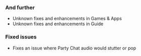 ### And further
- Unknown fixes and enhancements in Games & Apps
- Unknown fixes and enhancements in Guide

### Fixed issues
- Fixes an issue where Party Chat audio would stutter or pop